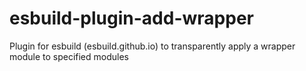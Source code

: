 # esbuild-plugin-add-wrapper
Plugin for esbuild (esbuild.github.io) to transparently apply a wrapper module to specified modules
